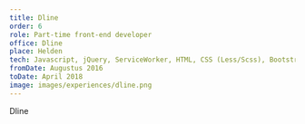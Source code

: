 ```yaml
---
title: Dline
order: 6
role: Part-time front-end developer
office: Dline
place: Helden
tech: Javascript, jQuery, ServiceWorker, HTML, CSS (Less/Scss), Bootstrap, Sketch, Git
fromDate: Augustus 2016
toDate: April 2018
image: images/experiences/dline.png
---
```


Dline